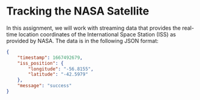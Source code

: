 # Tracking the NASA Satellite

In this assignment, we will work with streaming data that provides the real-time location coordinates of the International Space Station (ISS) as provided by NASA. The data is in the following JSON format:

```json
{
    "timestamp": 1667492679,
    "iss_position": {
        "longitude": "-56.8155",
        "latitude": "-42.5979"
    },
    "message": "success"
}


